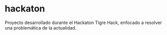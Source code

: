 # hackaton
Proyecto desarrollado durante el Hackaton Tigre Hack, enfocado a resolver una problemática de la actualidad.
